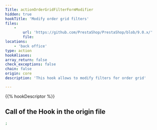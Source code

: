 ```yaml
---
Title: actionOrderGridFilterFormModifier
hidden: true
hookTitle: 'Modify order grid filters'
files:
    -
        url: 'https://github.com/PrestaShop/PrestaShop/blob/9.0.x/'
        file: 
locations:
    - 'back office'
type: action
hookAliases: 
array_return: false
check_exceptions: false
chain: false
origin: core
description: 'This hook allows to modify filters for order grid'

---
```


{{% hookDescriptor %}}

## Call of the Hook in the origin file

```php
;
```
